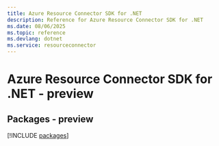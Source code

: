 ```yaml
---
title: Azure Resource Connector SDK for .NET
description: Reference for Azure Resource Connector SDK for .NET
ms.date: 08/06/2025
ms.topic: reference
ms.devlang: dotnet
ms.service: resourceconnector
---
```

# Azure Resource Connector SDK for .NET - preview
## Packages - preview
[!INCLUDE [packages](resource-connector-index.md)]